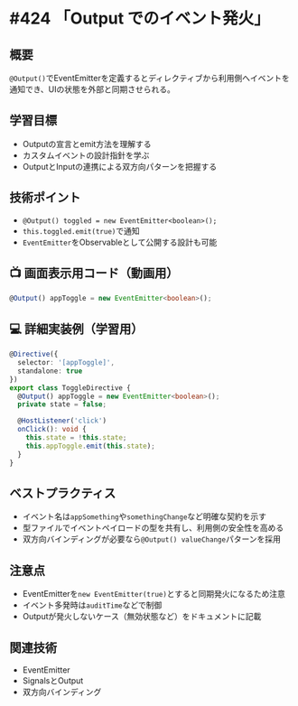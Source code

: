 # #424 「Output でのイベント発火」

## 概要
`@Output()`でEventEmitterを定義するとディレクティブから利用側へイベントを通知でき、UIの状態を外部と同期させられる。

## 学習目標
- Outputの宣言とemit方法を理解する
- カスタムイベントの設計指針を学ぶ
- OutputとInputの連携による双方向パターンを把握する

## 技術ポイント
- `@Output() toggled = new EventEmitter<boolean>();`
- `this.toggled.emit(true)`で通知
- `EventEmitter`をObservableとして公開する設計も可能

## 📺 画面表示用コード（動画用）
```typescript
@Output() appToggle = new EventEmitter<boolean>();
```

## 💻 詳細実装例（学習用）
```typescript
@Directive({
  selector: '[appToggle]',
  standalone: true
})
export class ToggleDirective {
  @Output() appToggle = new EventEmitter<boolean>();
  private state = false;

  @HostListener('click')
  onClick(): void {
    this.state = !this.state;
    this.appToggle.emit(this.state);
  }
}
```

## ベストプラクティス
- イベント名は`appSomething`や`somethingChange`など明確な契約を示す
- 型ファイルでイベントペイロードの型を共有し、利用側の安全性を高める
- 双方向バインディングが必要なら`@Output() valueChange`パターンを採用

## 注意点
- EventEmitterを`new EventEmitter(true)`とすると同期発火になるため注意
- イベント多発時は`auditTime`などで制御
- Outputが発火しないケース（無効状態など）をドキュメントに記載

## 関連技術
- EventEmitter
- SignalsとOutput
- 双方向バインディング
